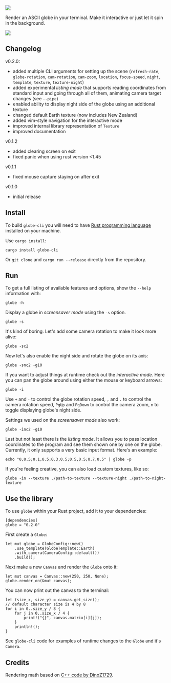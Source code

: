 ![](.github/globe_logo.png)

Render an ASCII globe in your terminal. Make it interactive or just let it
spin in the background.

![](.github/earth_dragging.gif)

## Changelog

v0.2.0:
- added multiple CLI arguments for setting up the scene (`refresh-rate`, 
`globe-rotation`, `cam-rotation`, `cam-zoom`, `location`, `focus-speed`,
`night`, `template`, `texture`, `texture-night`)
- added experimental *listing mode* that supports reading coordinates from
standard input and going through all of them, animating camera target changes
(see `--pipe`)
- enabled ability to display night side of the globe using an additional
texture
- changed default Earth texture (now includes New Zealand)
- added vim-style navigation for the interactive mode
- improved internal library representation of `Texture`
- improved documentation

v0.1.2
- added clearing screen on exit
- fixed panic when using rust version <1.45

v0.1.1
- fixed mouse capture staying on after exit

v0.1.0
- initial release

## Install

To build `globe-cli` you will need to have 
[Rust programming language](https://rustup.rs) installed on your machine. 

Use `cargo install`:
```
cargo install globe-cli
```

Or `git clone` and `cargo run --release` directly from the repository.


## Run

To get a full listing of available features and options, show the `--help`
information with:
```
globe -h
```

Display a globe in *screensaver mode* using the `-s` option. 
```
globe -s 
```

It's kind of boring. Let's add some camera rotation to make it look more
alive:
```
globe -sc2
```

Now let's also enable the night side and rotate the globe on its axis:
```
globe -snc2 -g10
```

If you want to adjust things at runtime check out the *interactive mode*.
Here you can pan the globe around using either the mouse or keyboard arrows:
```
globe -i
```

Use `+` and `-` to control the globe rotation speed, `,` and `.` to control
the camera rotation speed, `PgUp` and `PgDown` to control the camera zoom,
`n` to toggle displaying globe's night side.

Settings we used on the *screensaver mode* also work:
```
globe -inc2 -g10
```

Last but not least there is the *listing mode*. It allows you to pass location
coordinates to the program and see them shown one by one on the globe.
Currently, it only supports a very basic input format. Here's an example:
```
echo "0,0.5;0.1,0.5;0.3,0.5;0.5,0.5;0.7,0.5" | globe -p
```

If you're feeling creative, you can also load custom textures, like so:
```
globe -in --texture ./path-to-texture --texture-night ./path-to-night-texture
```

## Use the library

To use `globe` within your Rust project, add it to your dependencies:
```
[dependencies]
globe = "0.2.0"
```

First create a `Globe`:
```
let mut globe = GlobeConfig::new()
    .use_template(GlobeTemplate::Earth)
    .with_camera(CameraConfig::default())
    .build();
```

Next make a new `Canvas` and render the `Globe` onto it:
```
let mut canvas = Canvas::new(250, 250, None);
globe.render_on(&mut canvas);
```

You can now print out the canvas to the terminal:
```
let (size_x, size_y) = canvas.get_size();
// default character size is 4 by 8
for i in 0..size_y / 8 {
    for j in 0..size_x / 4 {
        print!("{}", canvas.matrix[i][j]);
    }
    println!();
}
``` 

See `globe-cli` code for examples of runtime changes to the `Globe` and it's
`Camera`.

## Credits

Rendering math based on 
[C++ code by DinoZ1729](https://github.com/DinoZ1729/Earth).

